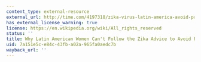 ```yaml
---
content_type: external-resource
external_url: http://time.com/4197318/zika-virus-latin-america-avoid-pregnancy/
has_external_license_warning: true
license: https://en.wikipedia.org/wiki/All_rights_reserved
status: ''
title: Why Latin American Women Can't Follow the Zika Advice to Avoid Pregnancy
uid: 7a151e5c-e84c-43fb-a02a-965fa0aedc7b
wayback_url: ''
---
```

